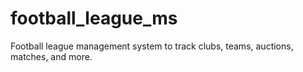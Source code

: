 # football_league_ms
Football league management system to track clubs, teams, auctions, matches, and more.
